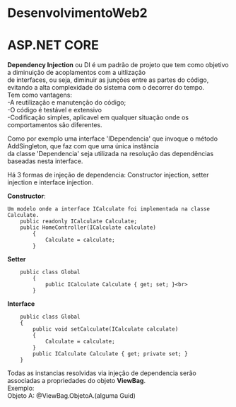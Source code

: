 # DesenvolvimentoWeb2
# ASP.NET CORE

**Dependency Injection** ou DI é um padrão de projeto que tem como objetivo a diminuição de acoplamentos com a uitlização<br> de interfaces, ou seja, diminuir as junções entre as partes do código, evitando a alta complexidade do sistema com o decorrer do tempo.<br>
Tem como vantagens:<br>
-A reutilização e manutenção do código;<br>
-O código é testável e extensivo<br>
-Codificação simples, aplicavel em qualquer situação onde os comportamentos são diferentes.<br>

Como por exemplo uma interface 'IDependencia' que invoque o método AddSingleton, que faz com que uma única instância<br> da classe 'Dependencia' seja utilizada na resolução das dependências baseadas nesta interface.<br>

Há 3 formas de injeção de dependencia: Constructor injection, setter injection e interface injection.<br>

**Constructor**:<br>
```
Um modelo onde a interface ICalculate foi implementada na classe Calculate.
    public readonly ICalculate Calculate;
    public HomeController(ICalculate calculate)
        {
            Calculate = calculate;
        }

```
**Setter**<br>
```
    public class Global
        {
            public ICalculate Calculate { get; set; }<br>
        }

```
**Interface**<br>
```
    public class Global
    {
        public void setCalculate(ICalculate calculate)
        {
            Calculate = calculate;     
        }        
        public ICalculate Calculate { get; private set; }
    }
```
Todas as instancias resolvidas via injeção de dependencia serão associadas a propriedades do objeto **ViewBag**.<br>
Exemplo:<br>
    Objeto A: @ViewBag.ObjetoA.(alguma Guid)<br>



